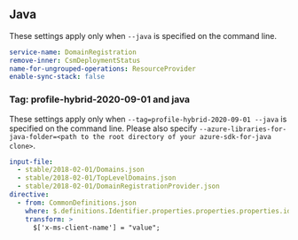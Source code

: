 ## Java

These settings apply only when `--java` is specified on the command line.

```yaml $(java)
service-name: DomainRegistration
remove-inner: CsmDeploymentStatus
name-for-ungrouped-operations: ResourceProvider
enable-sync-stack: false
```

### Tag: profile-hybrid-2020-09-01 and java

These settings apply only when `--tag=profile-hybrid-2020-09-01 --java` is specified on the command line.
Please also specify `--azure-libraries-for-java-folder=<path to the root directory of your azure-sdk-for-java clone>`.

```yaml $(tag) == 'profile-hybrid-2020-09-01' && $(java)
input-file:
  - stable/2018-02-01/Domains.json
  - stable/2018-02-01/TopLevelDomains.json
  - stable/2018-02-01/DomainRegistrationProvider.json
directive:
  - from: CommonDefinitions.json
    where: $.definitions.Identifier.properties.properties.properties.id
    transform: >
      $['x-ms-client-name'] = "value";
```
